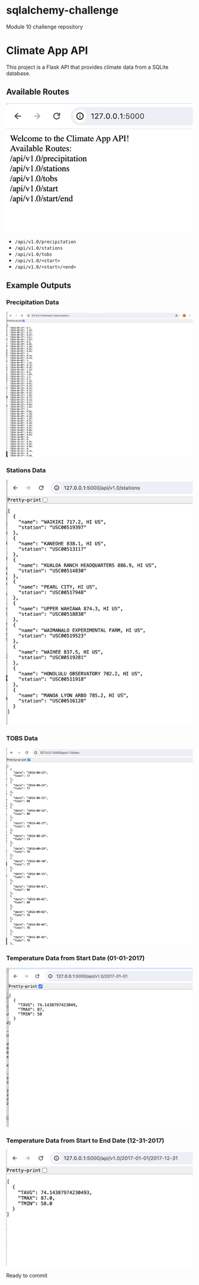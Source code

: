 # sqlalchemy-challenge
Module 10 challenge repository
# Climate App API

This project is a Flask API that provides climate data from a SQLite database.

## Available Routes

![Full API list](API%20IMAGES/Full%20API%20list.png)
- `/api/v1.0/precipitation`
- `/api/v1.0/stations`
- `/api/v1.0/tobs`
- `/api/v1.0/<start>`
- `/api/v1.0/<start>/<end>`

## Example Outputs

### Precipitation Data
![Precipitation API](API%20IMAGES/Precipitation%20API.png)

### Stations Data
![Station API](API%20IMAGES/Station%20API.png)

### TOBS Data
![Date API](API%20IMAGES/Date%20API.png)

### Temperature Data from Start Date (01-01-2017)
![AVG MAX MIN 01012017](API%20IMAGES/AVG%20MAX%20MIN_01012017.png)

### Temperature Data from Start to End Date (12-31-2017)
![AVG MAX MIN 12312017](API%20IMAGES/AVG%20MAX%20MIN_12312017.png)

Ready to commit
